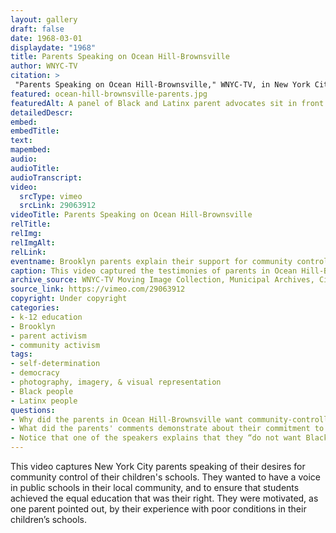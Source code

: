 ```yaml
--- 
layout: gallery
draft: false
date: 1968-03-01
displaydate: "1968"
title: Parents Speaking on Ocean Hill-Brownsville
author: WNYC-TV
citation: >
 "Parents Speaking on Ocean Hill-Brownsville," WNYC-TV, in New York City Civil Rights History Project, Accessed: [Month Day, Year], https://nyccivilrightshistory.org/gallery/ocean-hill-brownsville-parents.
featured: ocean-hill-brownsville-parents.jpg
featuredAlt: A panel of Black and Latinx parent advocates sit in front of microphones in a TV studio. Some parents read written remarks and some listen. 
detailedDescr: 
embed: 
embedTitle: 
text: 
mapembed: 
audio: 
audioTitle: 
audioTranscript: 
video: 
  srcType: vimeo
  srcLink: 29063912
videoTitle: Parents Speaking on Ocean Hill-Brownsville
relTitle: 
relImg: 
relImgAlt: 
relLink: 
eventname: Brooklyn parents explain their support for community control. 
caption: This video captured the testimonies of parents in Ocean Hill-Brownsville who discussed their desire for change in schools in their community.
archive_source: WNYC-TV Moving Image Collection, Municipal Archives, City of New York
source_link: https://vimeo.com/29063912 
copyright: Under copyright
categories: 
- k-12 education
- Brooklyn
- parent activism
- community activism
tags: 
- self-determination
- democracy
- photography, imagery, & visual representation
- Black people
- Latinx people
questions: 
- Why did the parents in Ocean Hill-Brownsville want community-controlled schools? 
- What did the parents' comments demonstrate about their commitment to their children’s education? What did it show about how the city’s schools were operated?
- Notice that one of the speakers explains that they “do not want Black Power.” What do you think they mean by this? Why do you think they say this in this context? 
--- 
```

 
This video captures New York City parents speaking of their desires for community control of their children's schools. They wanted to have a voice in public schools in their local community, and to ensure that students achieved the equal education that was their right. They were motivated, as one parent pointed out, by their experience with poor conditions in their children’s schools. 
